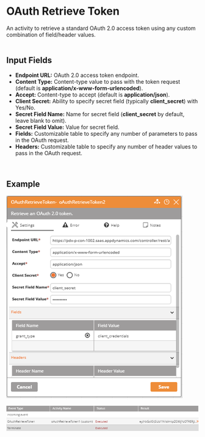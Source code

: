 <h1>OAuth Retrieve Token</h1>
An activity to retrieve a standard OAuth 2.0 access token using any custom combination of field/header values.
<br><br>
<h2>Input Fields</h2>
<ul>
  <li><b>Endpoint URL:</b> OAuth 2.0 access token endpoint.</li>
  <li><b>Content Type:</b> Content-type value to pass with the token request (default is <b>application/x-www-form-urlencoded</b>).</li>
  <li><b>Accept:</b> Content-type to accept (default is <b>application/json</b>).</li>
  <li><b>Client Secret:</b> Ability to specify secret field (typically <b>client_secret</b>) with Yes/No.</li>
  <li><b>Secret Field Name:</b> Name for secret field (<b>client_secret</b> by default, leave blank to omit).</li>
  <li><b>Secret Field Value:</b> Value for secret field.</li>
  <li><b>Fields:</b> Customizable table to specify any number of parameters to pass in the OAuth request.</li>
  <li><b>Headers:</b> Customizable table to specify any number of header values to pass in the OAuth request.</li>
</ul>
<br>
<h2>Example</h2>
<img src="https://raw.githubusercontent.com/Ayehu/custom-activities/master/OAuthRetrieveToken/screenshot_1.png">
<br><br>
<img src="https://raw.githubusercontent.com/Ayehu/custom-activities/master/OAuthRetrieveToken/screenshot_2.png">
